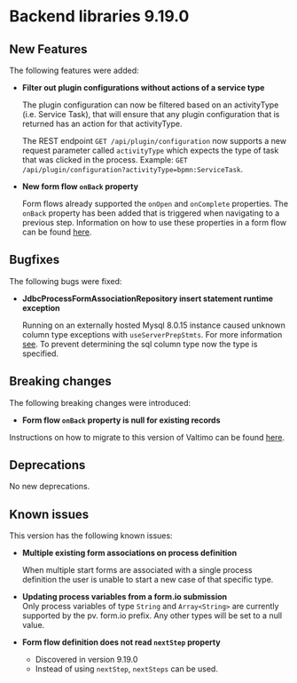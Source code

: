 # Backend libraries 9.19.0

## New Features

The following features were added:

* **Filter out plugin configurations without actions of a service type**

  The plugin configuration can now be filtered based on an activityType (i.e. Service Task), that will 
  ensure that any plugin configuration that is returned has an action for that activityType. 

  The REST endpoint `GET /api/plugin/configuration` now supports a new request parameter
  called `activityType` which expects the type of task that was clicked in the process. 
  Example: `GET /api/plugin/configuration?activityType=bpmn:ServiceTask`.

* **New form flow `onBack` property**

  Form flows already supported the `onOpen` and `onComplete` properties. The `onBack` property has been added that is
  triggered when navigating to a previous step. Information on how to use these properties in a form flow can be found
  [here](/using-valtimo/form-flow/create-form-flow-definition.md#expressions).

## Bugfixes

The following bugs were fixed:

* **JdbcProcessFormAssociationRepository insert statement runtime exception**

  Running on an externally hosted Mysql 8.0.15 instance caused unknown column type exceptions with `useServerPrepStmts`. For more information [see](https://github.com/brettwooldridge/HikariCP/wiki/MySQL-Configuration).
  To prevent determining the sql column type now the type is specified.

## Breaking changes

The following breaking changes were introduced:

* **Form flow `onBack` property is null for existing records**

Instructions on how to migrate to this version of Valtimo can be found [here](migration.md).

## Deprecations

No new deprecations.

## Known issues

This version has the following known issues:

* **Multiple existing form associations on process definition**

  When multiple start forms are associated with a single process definition the user is unable to start a new case of
  that specific type.

* **Updating process variables from a form.io submission**  
  Only process variables of type `String` and `Array<String>` are currently supported by the pv. form.io prefix. Any other types will be set to a null value.

* **Form flow definition does not read `nextStep` property**
  * Discovered in version 9.19.0
  * Instead of using `nextStep`, `nextSteps` can be used.
